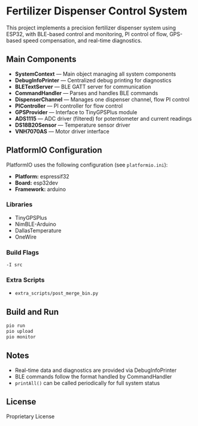 # Fertilizer Dispenser Control System

This project implements a precision fertilizer dispenser system using ESP32, with BLE-based control and monitoring, PI control of flow, GPS-based speed compensation, and real-time diagnostics.

## Main Components

- **SystemContext** — Main object managing all system components
- **DebugInfoPrinter** — Centralized debug printing for diagnostics
- **BLETextServer** — BLE GATT server for communication
- **CommandHandler** — Parses and handles BLE commands
- **DispenserChannel** — Manages one dispenser channel, flow PI control
- **PIController** — PI controller for flow control
- **GPSProvider** — Interface to TinyGPSPlus module
- **ADS1115** — ADC driver (filtered) for potentiometer and current readings
- **DS18B20Sensor** — Temperature sensor driver
- **VNH7070AS** — Motor driver interface

## PlatformIO Configuration

PlatformIO uses the following configuration (see `platformio.ini`):

- **Platform:** espressif32
- **Board:** esp32dev
- **Framework:** arduino

### Libraries
- TinyGPSPlus
- NimBLE-Arduino
- DallasTemperature
- OneWire

### Build Flags

```
-I src
```

### Extra Scripts
- `extra_scripts/post_merge_bin.py`

## Build and Run

```bash
pio run
pio upload
pio monitor
```

## Notes

- Real-time data and diagnostics are provided via DebugInfoPrinter
- BLE commands follow the format handled by CommandHandler
- `printAll()` can be called periodically for full system status

## License

Proprietary License
